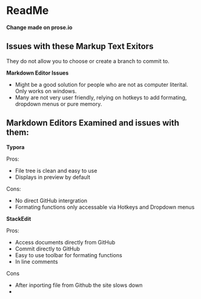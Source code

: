 # ReadMe

**Change made on prose.io**

## Issues with these Markup Text Exitors

They do not allow you to choose or create a branch to commit to.

**Markdown Editor Issues**

- Might be a good solution for people who are not as computer literital. Only works on windows.
- Many are not very user friendly, relying on hotkeys to add formating, dropdown menus or pure memory.

## **Markdown Editors Examined and issues with them:**

**Typora**

Pros:

- File tree is clean and easy to use
- Displays in preview by default

Cons:

- No direct GitHub intergration
- Formating functions only accessable via Hotkeys and Dropdown menus

**StackEdit**

Pros:

- Access documents directly from GitHub
- Commit directly to GitHub
- Easy to use toolbar for formating functions
- In line comments

Cons

- After inporting file from Github the site slows down
- ​
